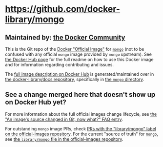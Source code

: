 # https://github.com/docker-library/mongo

## Maintained by: [the Docker Community](https://github.com/docker-library/mongo)

This is the Git repo of the [Docker "Official Image"](https://github.com/docker-library/official-images#what-are-official-images) for [`mongo`](https://hub.docker.com/_/mongo/) (not to be confused with any official `mongo` image provided by `mongo` upstream). See [the Docker Hub page](https://hub.docker.com/_/mongo/) for the full readme on how to use this Docker image and for information regarding contributing and issues.

The [full image description on Docker Hub](https://hub.docker.com/_/mongo/) is generated/maintained over in [the docker-library/docs repository](https://github.com/docker-library/docs), specifically in [the `mongo` directory](https://github.com/docker-library/docs/tree/master/mongo).

## See a change merged here that doesn't show up on Docker Hub yet?

For more information about the full official images change lifecycle, see [the "An image's source changed in Git, now what?" FAQ entry](https://github.com/docker-library/faq#an-images-source-changed-in-git-now-what).

For outstanding `mongo` image PRs, check [PRs with the "library/mongo" label on the official-images repository](https://github.com/docker-library/official-images/labels/library%2Fmongo). For the current "source of truth" for [`mongo`](https://hub.docker.com/_/mongo/), see [the `library/mongo` file in the official-images repository](https://github.com/docker-library/official-images/blob/master/library/mongo).

<!-- THIS FILE IS GENERATED BY https://github.com/docker-library/docs/blob/master/generate-repo-stub-readme.sh -->
